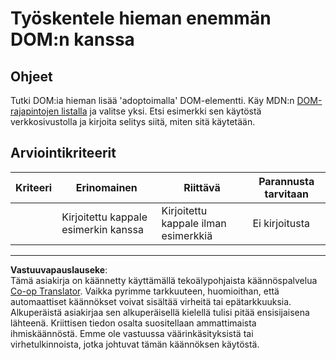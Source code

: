 <!--
CO_OP_TRANSLATOR_METADATA:
{
  "original_hash": "22fb6c3cb570c47f1ac65048393941fa",
  "translation_date": "2025-08-27T20:09:41+00:00",
  "source_file": "3-terrarium/3-intro-to-DOM-and-closures/assignment.md",
  "language_code": "fi"
}
-->
# Työskentele hieman enemmän DOM:n kanssa

## Ohjeet

Tutki DOM:ia hieman lisää 'adoptoimalla' DOM-elementti. Käy MDN:n [DOM-rajapintojen listalla](https://developer.mozilla.org/docs/Web/API/Document_Object_Model) ja valitse yksi. Etsi esimerkki sen käytöstä verkkosivustolla ja kirjoita selitys siitä, miten sitä käytetään.

## Arviointikriteerit

| Kriteeri | Erinomainen                                  | Riittävä                                         | Parannusta tarvitaan    |
| -------- | -------------------------------------------- | ------------------------------------------------ | ----------------------- |
|          | Kirjoitettu kappale esimerkin kanssa         | Kirjoitettu kappale ilman esimerkkiä            | Ei kirjoitusta          |

---

**Vastuuvapauslauseke**:  
Tämä asiakirja on käännetty käyttämällä tekoälypohjaista käännöspalvelua [Co-op Translator](https://github.com/Azure/co-op-translator). Vaikka pyrimme tarkkuuteen, huomioithan, että automaattiset käännökset voivat sisältää virheitä tai epätarkkuuksia. Alkuperäistä asiakirjaa sen alkuperäisellä kielellä tulisi pitää ensisijaisena lähteenä. Kriittisen tiedon osalta suositellaan ammattimaista ihmiskäännöstä. Emme ole vastuussa väärinkäsityksistä tai virhetulkinnoista, jotka johtuvat tämän käännöksen käytöstä.